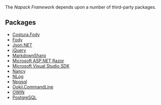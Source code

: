 The *Napack Framework* depends upon a number of third-party packages.

Packages
---------------------------------
* [Costura.Fody](https://github.com/Fody/Costura)
* [Fody](https://github.com/Fody/Fody)
* [Json.NET](https://github.com/JamesNK/Newtonsoft.Json)
* [jQuery](http://jquery.com/)
* [MarkdownSharp](https://github.com/PKRoma/MarkdownSharp)
* [Microsoft ASP.NET Razor](https://www.nuget.org/packages/Microsoft.AspNet.Razor)
* [Microsoft Visual Studio SDK](https://www.nuget.org/profiles/VisualStudioExtensibility)
* [Nancy](https://github.com/NancyFx/Nancy)
* [NLog](http://nlog-project.org)
* [Npgsql](http://www.npgsql.org/)
* [Ookii.CommandLine](http://ookiicommandline.codeplex.com/)
* [OWIN](https://www.nuget.org/packages/Owin/)
* [PostgreSQL](https://www.postgresql.org/)
